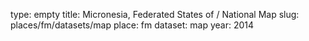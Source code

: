 type: empty
title: Micronesia, Federated States of / National Map
slug: places/fm/datasets/map
place: fm
dataset: map
year: 2014

